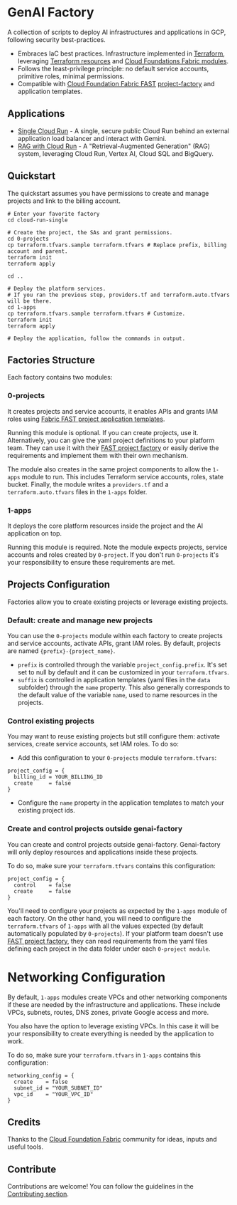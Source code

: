 # GenAI Factory

A collection of scripts to deploy AI infrastructures and applications in GCP, following security best-practices.

- Embraces IaC best practices. Infrastructure implemented in [Terraform](https://developer.hashicorp.com/terraform), leveraging [Terraform resources](https://registry.terraform.io/providers/hashicorp/google/latest/docs) and [Cloud Foundations Fabric modules](https://github.com/GoogleCloudPlatform/cloud-foundation-fabric/tree/master/modules).
- Follows the least-privilege principle: no default service accounts, primitive roles, minimal permissions.
- Compatible with [Cloud Foundation Fabric FAST](https://github.com/GoogleCloudPlatform/cloud-foundation-fabric) [project-factory](https://github.com/GoogleCloudPlatform/cloud-foundation-fabric/tree/master/modules/project-factory) and application templates.

## Applications

- [Single Cloud Run](./cloud-run-single/README.md) - A single, secure public Cloud Run behind an external application load balancer and interact with Gemini.
- [RAG with Cloud Run](./cloud-run-single/README.md) - A "Retrieval-Augmented Generation" (RAG) system, leveraging Cloud Run, Vertex AI, Cloud SQL and BigQuery.

## Quickstart

The quickstart assumes you have permissions to create and manage projects and link
to the billing account.

```shell
# Enter your favorite factory
cd cloud-run-single

# Create the project, the SAs and grant permissions.
cd 0-projects
cp terraform.tfvars.sample terraform.tfvars # Replace prefix, billing account and parent.
terraform init
terraform apply

cd ..

# Deploy the platform services.
# If you ran the previous step, providers.tf and terraform.auto.tfvars will be there.
cd 1-apps
cp terraform.tfvars.sample terraform.tfvars # Customize.
terraform init
terraform apply

# Deploy the application, follow the commands in output.
```

## Factories Structure

Each factory contains two modules:

### 0-projects

It creates projects and service accounts, it enables APIs and grants IAM roles using [Fabric FAST project application templates](https://github.com/GoogleCloudPlatform/cloud-foundation-fabric/tree/master/modules/project-factory).

Running this module is optional. If you can create projects, use it. Alternatively, you can give the yaml project definitions to your platform team. They can use it with their [FAST project factory](https://github.com/GoogleCloudPlatform/cloud-foundation-fabric/tree/master/fast/stages/2-project-factory) or easily derive the requirements and implement them with their own mechanism.

The module also creates in the same project components to allow the `1-apps` module to run. This includes Terraform service accounts, roles, state bucket. Finally, the module writes a `providers.tf` and a `terraform.auto.tfvars` files in the `1-apps` folder.

### 1-apps

It deploys the core platform resources inside the project and the AI application on top.

Running this module is required. Note the module expects projects, service accounts and roles created by `0-project`. If you don't run `0-projects` it's your responsibility to ensure these requirements are met.

## Projects Configuration

Factories allow you to create existing projects or leverage existing projects.

### Default: create and manage new projects

You can use the `0-projects` module within each factory to create projects and service accounts, activate APIs, grant IAM roles. By default, projects are named `{prefix}-{project_name}`.

- `prefix` is controlled through the variable `project_config.prefix`. It's set set to null by default and it can be customized in your `terraform.tfvars`.
- `suffix` is controlled in application templates (yaml files in the `data` subfolder) through the `name` property. This also generally corresponds to the default value of the variable `name`, used to name resources in the projects.

### Control existing projects

You may want to reuse existing projects but still configure them: activate services, create service accounts, set IAM roles. To do so:

- Add this configuration to your `0-projects` module `terraform.tfvars`:

```hcl
project_config = {
  billing_id = YOUR_BILLING_ID
  create     = false
}
```

- Configure the `name` property in the application templates to match your existing project ids.

### Create and control projects outside genai-factory

You can create and control projects outside genai-factory.
Genai-factory will only deploy resources and applications inside these projects.

To do so, make sure your `terraform.tfvars` contains this configuration:

```hcl
project_config = {
  control    = false
  create     = false
}
```

You'll need to configure your projects as expected by the `1-apps` module of each factory.
On the other hand, you will need to configure the `terraform.tfvars` of `1-apps` with all the values expected (by default automatically populated by `0-projects`).
If your platform team doesn't use [FAST project factory](https://github.com/GoogleCloudPlatform/cloud-foundation-fabric/tree/master/fast/stages/2-project-factory), they can read requirements from the yaml files defining each project in the data folder under each `0-project module`.

# Networking Configuration

By default, `1-apps` modules create VPCs and other networking components if these are needed by the infrastructure and applications.
These include VPCs, subnets, routes, DNS zones, private Google access and more.

You also have the option to leverage existing VPCs. In this case it will be your responsibility to create everything is needed by the application to work.

To do so, make sure your `terraform.tfvars` in `1-apps` contains this configuration:

```hcl
networking_config = {
  create    = false
  subnet_id = "YOUR_SUBNET_ID"
  vpc_id    = "YOUR_VPC_ID"
}
```

## Credits

Thanks to the [Cloud Foundation Fabric](https://github.com/GoogleCloudPlatform/cloud-foundation-fabric) community for ideas, inputs and useful tools.

## Contribute

Contributions are welcome! You can follow the guidelines in the [Contributing section](./CONTRIBUTING.md).
